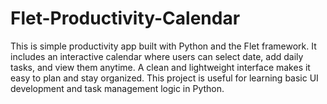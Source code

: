 # Flet-Productivity-Calendar
This is  simple productivity app built with Python and the Flet framework. It includes an interactive calendar where users can select  date, add daily tasks, and view them anytime. A clean and lightweight interface makes it easy to plan and stay organized. This project is useful for learning basic UI development and task management logic in Python.
